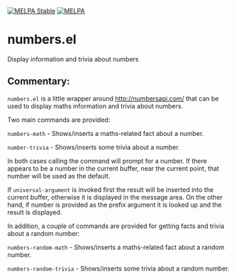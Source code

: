 [![MELPA Stable](https://stable.melpa.org/packages/numbers-badge.svg)](https://stable.melpa.org/#/numbers)
[![MELPA](https://melpa.org/packages/numbers-badge.svg)](https://melpa.org/#/numbers)

# numbers.el

Display information and trivia about numbers

##  Commentary:

`numbers.el` is a little wrapper around http://numbersapi.com/ that can be
used to display maths information and trivia about numbers.

Two main commands are provided:

`numbers-math` - Shows/inserts a maths-related fact about a number.

`number-trivia` - Shows/inserts some trivia about a number.

In both cases calling the command will prompt for a number. If there appears
to be a number in the current buffer, near the current point, that number
will be used as the default.

If `universal-argument` is invoked first the result will be inserted into
the current buffer, otherwise it is displayed in the message area. On the
other hand, if number is provided as the prefix argument it is looked up and
the result is displayed.

In addition, a couple of commands are provided for getting facts and trivia
about a random number:

`numbers-random-math` - Shows/inserts a maths-related fact about a random
number.

`numbers-random-trivia` - Shows/inserts some trivia about a random number.
